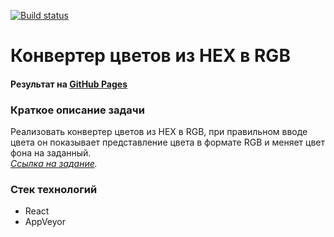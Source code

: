 [![Build status](https://ci.appveyor.com/api/projects/status/vt8iwmg7uo99jhfj?svg=true)](https://ci.appveyor.com/project/elenakoch122/ra47-4-1-forms-hex2rgb)
# Конвертер цветов из HEX в RGB
#### Результат на [GitHub Pages](https://elenakoch122.github.io/ra47_4.1-forms-hex2rgb)  
### Краткое описание задачи 
Реализовать конвертер цветов из HEX в RGB, при правильном вводе цвета он показывает представление цвета в формате RGB и меняет цвет фона на заданный.  
*[Ссылка на задание](https://github.com/netology-code/ra16-homeworks/tree/ra-51/forms/hex2rgb).*
### Стек технологий
- React
- AppVeyor
